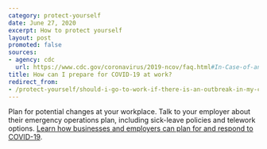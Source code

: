 ```yaml
---
category: protect-yourself
date: June 27, 2020
excerpt: How to protect yourself
layout: post
promoted: false
sources:
- agency: cdc
  url: https://www.cdc.gov/coronavirus/2019-ncov/faq.html#In-Case-of-an-Outbreak-in-Your-Community
title: How can I prepare for COVID-19 at work?
redirect_from: 
- /protect-yourself/should-i-go-to-work-if-there-is-an-outbreak-in-my-community/
---
```


Plan for potential changes at your workplace. Talk to your employer about their emergency operations plan, including sick-leave policies and telework options. [Learn how businesses and employers can plan for and respond to COVID-19](https://www.cdc.gov/coronavirus/2019-ncov/community/worker-safety-support/index.html).